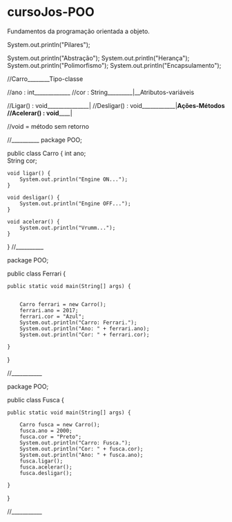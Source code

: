 # cursoJos-POO
Fundamentos da programação orientada a objeto.

System.out.println("Pilares");

System.out.println("Abstração");
System.out.println("Herança");
System.out.println("Polimorfismo");
System.out.println("Encapsulamento");

//Carro________Tipo-classe

//ano : int_____________
//cor : String_________|__Atributos-variáveis 

//Ligar() : void_______________|
//Desligar() : void____________|________Ações-Métodos
//Acelerar() : void____________|

//void = método sem retorno

//__________
package POO;

public class Carro {
    int ano;   
	String cor;
	
	void ligar() {
		System.out.println("Engine ON...");
	}
	
	void desligar() {
		System.out.println("Engine OFF...");
	}
	
	void acelerar() {
		System.out.println("Vrumm...");
	}
}
//__________

package POO;

public class Ferrari {

	public static void main(String[] args) {
        
	
 		Carro ferrari = new Carro();
	    ferrari.ano = 2017;
 		ferrari.cor = "Azul";
 		System.out.println("Carro: Ferrari.");
 		System.out.println("Ano: " + ferrari.ano);
 		System.out.println("Cor: " + ferrari.cor);
 		
	}
}

//___________

package POO;

public class Fusca {

	public static void main(String[] args) {
   
		Carro fusca = new Carro();
		fusca.ano = 2000;
		fusca.cor = "Preto";
		System.out.println("Carro: Fusca.");
		System.out.println("Cor: " + fusca.cor);
		System.out.println("Ano: " + fusca.ano);
		fusca.ligar();
		fusca.acelerar();
		fusca.desligar();
		
	}
}

//___________















